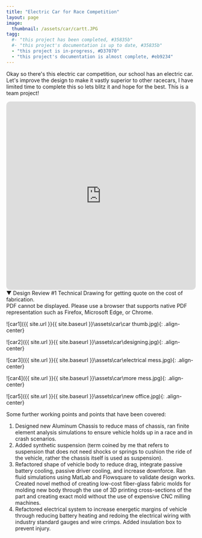```yaml
---
title: "Electric Car for Race Competition"
layout: page
image:
  thumbnail: /assets/car/cartt.JPG
tagg:
  #- "this project has been completed, #35835b"
  #- "this project's documentation is up to date, #35835b"
  - "this project is in-progress, #D37070"
  - "this project's documentation is almost complete, #eb9234"
---
```


Okay so there's this electric car competition, our school has an electric car. Let's improve the design to make it vastly superior to other racecars, I have limited time to complete this so lets blitz it and hope for the best. This is a team project!

  <iframe width="100%" height="500px" src="https://www.youtube.com/embed/g_upgBN0yWs?si=bb8o198xbWuEm0Bk" title="YouTube video player" frameborder="0" allow="accelerometer; autoplay; clipboard-write; encrypted-media; gyroscope; picture-in-picture; web-share" allowfullscreen style="border-radius: 10px;"></iframe>

<div class="content-container-blue">
    <div class="dropdown-header">
        <span class="dropdown-icon">&#9660;</span> <!-- Down-arrow icon -->
        Design Review #1 Technical Drawing for getting quote on the cost of fabrication.
    </div>
    <div class="dropdown-header" class="dropdown-content">
        <div class="pdf-container">
            <object class="pdf-object" data="/assets/pdf/quote1.pdf" type="application/pdf">
                <div class="pdf-fallback">
                    PDF cannot be displayed. Please use a browser that supports native PDF representation such as Firefox, Microsoft Edge, or Chrome.
                </div>
            </object>
        </div>
    </div>
</div>

![car1]({{ site.url }}{{ site.baseurl }}\assets\car\car thumb.jpg){: .align-center}

![car2]({{ site.url }}{{ site.baseurl }}\assets\car\designing.jpg){: .align-center}

![car3]({{ site.url }}{{ site.baseurl }}\assets\car\electrical mess.jpg){: .align-center}

![car4]({{ site.url }}{{ site.baseurl }}\assets\car\more mess.jpg){: .align-center}

![car5]({{ site.url }}{{ site.baseurl }}\assets\car\new office.jpg){: .align-center}

Some further working points and points that have been covered:
1. Designed new Aluminum Chassis to reduce mass of chassis, ran finite element analysis simulations to ensure vehicle holds up in a race and in crash scenarios.
2. Added synthetic suspension (term coined by me that refers to suspension that does not need shocks or springs to cushion the ride of the vehicle, rather the chassis itself is used as suspension).
3. Refactored shape of vehicle body to reduce drag, integrate passive battery cooling, passive driver cooling, and increase downforce. Ran fluid simulations using MatLab and Flowsquare to validate design works. Created novel method of creating low-cost fiber-glass fabric molds for molding new body through the use of 3D printing cross-sections of the part and creating exact mold without the use of expensive CNC milling machines.
4. Refactored electrical system to increase energetic margins of vehicle through reducing battery heating and redoing the electrical wiring with industry standard gauges and wire crimps. Added insulation box to prevent injury.
